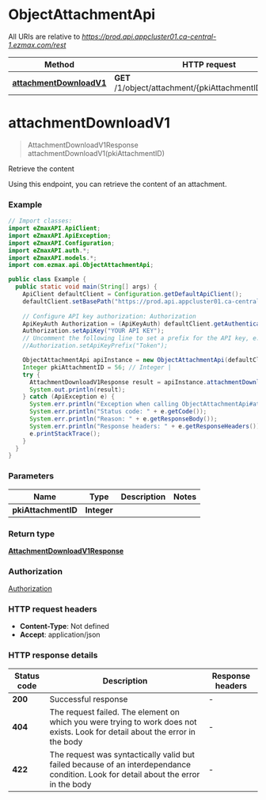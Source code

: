 # ObjectAttachmentApi

All URIs are relative to *https://prod.api.appcluster01.ca-central-1.ezmax.com/rest*

| Method | HTTP request | Description |
|------------- | ------------- | -------------|
| [**attachmentDownloadV1**](ObjectAttachmentApi.md#attachmentDownloadV1) | **GET** /1/object/attachment/{pkiAttachmentID}/download | Retrieve the content |


<a id="attachmentDownloadV1"></a>
# **attachmentDownloadV1**
> AttachmentDownloadV1Response attachmentDownloadV1(pkiAttachmentID)

Retrieve the content

Using this endpoint, you can retrieve the content of an attachment.

### Example
```java
// Import classes:
import eZmaxAPI.ApiClient;
import eZmaxAPI.ApiException;
import eZmaxAPI.Configuration;
import eZmaxAPI.auth.*;
import eZmaxAPI.models.*;
import com.ezmax.api.ObjectAttachmentApi;

public class Example {
  public static void main(String[] args) {
    ApiClient defaultClient = Configuration.getDefaultApiClient();
    defaultClient.setBasePath("https://prod.api.appcluster01.ca-central-1.ezmax.com/rest");
    
    // Configure API key authorization: Authorization
    ApiKeyAuth Authorization = (ApiKeyAuth) defaultClient.getAuthentication("Authorization");
    Authorization.setApiKey("YOUR API KEY");
    // Uncomment the following line to set a prefix for the API key, e.g. "Token" (defaults to null)
    //Authorization.setApiKeyPrefix("Token");

    ObjectAttachmentApi apiInstance = new ObjectAttachmentApi(defaultClient);
    Integer pkiAttachmentID = 56; // Integer | 
    try {
      AttachmentDownloadV1Response result = apiInstance.attachmentDownloadV1(pkiAttachmentID);
      System.out.println(result);
    } catch (ApiException e) {
      System.err.println("Exception when calling ObjectAttachmentApi#attachmentDownloadV1");
      System.err.println("Status code: " + e.getCode());
      System.err.println("Reason: " + e.getResponseBody());
      System.err.println("Response headers: " + e.getResponseHeaders());
      e.printStackTrace();
    }
  }
}
```

### Parameters

| Name | Type | Description  | Notes |
|------------- | ------------- | ------------- | -------------|
| **pkiAttachmentID** | **Integer**|  | |

### Return type

[**AttachmentDownloadV1Response**](AttachmentDownloadV1Response.md)

### Authorization

[Authorization](../README.md#Authorization)

### HTTP request headers

 - **Content-Type**: Not defined
 - **Accept**: application/json

### HTTP response details
| Status code | Description | Response headers |
|-------------|-------------|------------------|
| **200** | Successful response |  -  |
| **404** | The request failed. The element on which you were trying to work does not exists. Look for detail about the error in the body |  -  |
| **422** | The request was syntactically valid but failed because of an interdependance condition. Look for detail about the error in the body |  -  |

